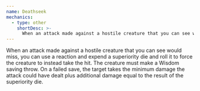 ```yaml
---
name: Deathseek
mechanics:
  - type: other
    shortDesc: >-
      When an attack made against a hostile creature that you can see would miss, you can use a reaction and expend a superiority die and roll it to force the creature to instead take the hit. The creature must make a Wisdom saving throw. On a failed save, the target takes the minimum damage the attack could have dealt plus additional damage equal to the result of the superiority die.
---
```

When an attack made against a hostile creature that you can see would miss, you can use a reaction and expend a superiority die and roll it to force the creature to instead take the hit. The creature must make a Wisdom saving throw. On a failed save, the target takes the minimum damage the attack could have dealt plus additional damage equal to the result of the superiority die.
